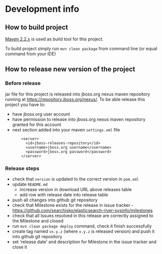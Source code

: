 Development info
================

How to build project
--------------------

[Maven 2.2.x](http://maven.apache.org/) is used as build tool for this project.

To build project simply run `mvn clean package` from command line (or equal command from your IDE)


How to release new version of the project
-----------------------------------------

### Before release
jar file for this project is released into jboss.org nexus maven repository running at https://repository.jboss.org/nexus/.
To be able release this project you have to:

* have jboss.org user account
* have permission to release into jboss.org nexus maven repository granted for this account  
* next section added into your maven `settings.xml` file
	````
	    <server>
	      <id>jboss-releases-repository</id>
	      <username>jboss.org username</username>
	      <password>jboss.org password</password>
	    </server>
	
	````
 
### Release steps
* check that `version` is updated to the correct version in `pom.xml`
* update `README.md` 
  * increase version in download URL above releases table
  * add row with release date into release table  
* push all changes into github git repository
* check that Milestone exists for the release in issue tracker - https://github.com/searchisko/elasticsearch-river-sysinfo/milestones
* check that all Issues resolved in this release are correctly assigned to the Milestone and closed
* run `mvn clean package deploy` command, check it finish successfully
* create tag named `vx.y.z` (where `x.y.z` is released version) and push it into github git repository
* set 'release date' and description for Milestone in the issue tracker and close it
 